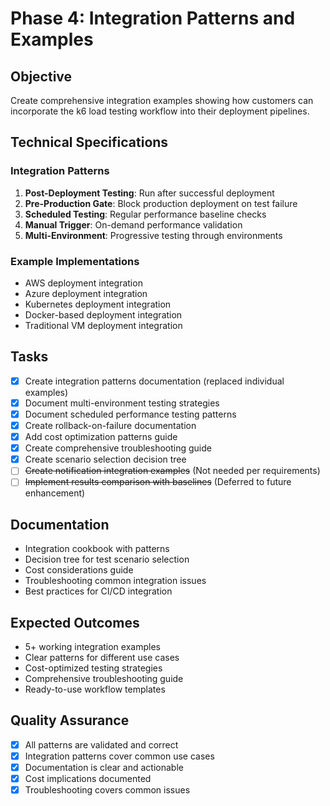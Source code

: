 # Phase 4: Integration Patterns and Examples

## Objective
Create comprehensive integration examples showing how customers can incorporate the k6 load testing workflow into their deployment pipelines.

## Technical Specifications

### Integration Patterns
1. **Post-Deployment Testing**: Run after successful deployment
2. **Pre-Production Gate**: Block production deployment on test failure
3. **Scheduled Testing**: Regular performance baseline checks
4. **Manual Trigger**: On-demand performance validation
5. **Multi-Environment**: Progressive testing through environments

### Example Implementations
- AWS deployment integration
- Azure deployment integration
- Kubernetes deployment integration
- Docker-based deployment integration
- Traditional VM deployment integration

## Tasks

- [x] Create integration patterns documentation (replaced individual examples)
- [x] Document multi-environment testing strategies
- [x] Document scheduled performance testing patterns
- [x] Create rollback-on-failure documentation
- [x] Add cost optimization patterns guide
- [x] Create comprehensive troubleshooting guide
- [x] Create scenario selection decision tree
- [ ] ~~Create notification integration examples~~ (Not needed per requirements)
- [ ] ~~Implement results comparison with baselines~~ (Deferred to future enhancement)

## Documentation
- Integration cookbook with patterns
- Decision tree for test scenario selection
- Cost considerations guide
- Troubleshooting common integration issues
- Best practices for CI/CD integration

## Expected Outcomes
- 5+ working integration examples
- Clear patterns for different use cases
- Cost-optimized testing strategies
- Comprehensive troubleshooting guide
- Ready-to-use workflow templates

## Quality Assurance
- [x] All patterns are validated and correct
- [x] Integration patterns cover common use cases
- [x] Documentation is clear and actionable
- [x] Cost implications documented
- [x] Troubleshooting covers common issues